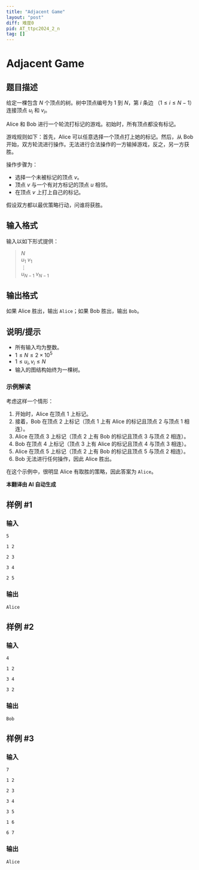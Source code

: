 ```yaml
---
title: "Adjacent Game"
layout: "post"
diff: 难度0
pid: AT_ttpc2024_2_n
tag: []
---
```


# Adjacent Game

## 题目描述

给定一棵包含 $N$ 个顶点的树。树中顶点编号为 $1$ 到 $N$，第 $i$ 条边 （$1 \leq i \leq N-1$）连接顶点 $u_i$ 和 $v_i$。

Alice 和 Bob 进行一个轮流打标记的游戏。初始时，所有顶点都没有标记。

游戏规则如下：首先，Alice 可以任意选择一个顶点打上她的标记。然后，从 Bob 开始，双方轮流进行操作。无法进行合法操作的一方输掉游戏，反之，另一方获胜。

操作步骤为：
- 选择一个未被标记的顶点 $v$。
- 顶点 $v$ 与一个有对方标记的顶点 $u$ 相邻。
- 在顶点 $v$ 上打上自己的标记。

假设双方都以最优策略行动，问谁将获胜。

## 输入格式

输入以如下形式提供：

> $N$   
> $u_1$ $v_1$  
> $\vdots$  
> $u_{N-1}$ $v_{N-1}$

## 输出格式

如果 Alice 胜出，输出 `Alice`；如果 Bob 胜出，输出 `Bob`。

## 说明/提示

- 所有输入均为整数。
- $1 \leq N \leq 2 \times 10^5$
- $1 \leq u_i, v_i \leq N$
- 输入的图结构始终为一棵树。

### 示例解读

考虑这样一个情形：
1. 开始时，Alice 在顶点 $1$ 上标记。
2. 接着，Bob 在顶点 $2$ 上标记（顶点 $1$ 上有 Alice 的标记且顶点 $2$ 与顶点 $1$ 相连）。
3. Alice 在顶点 $3$ 上标记（顶点 $2$ 上有 Bob 的标记且顶点 $3$ 与顶点 $2$ 相连）。
4. Bob 在顶点 $4$ 上标记（顶点 $3$ 上有 Alice 的标记且顶点 $4$ 与顶点 $3$ 相连）。
5. Alice 在顶点 $5$ 上标记（顶点 $2$ 上有 Bob 的标记且顶点 $5$ 与顶点 $2$ 相连）。
6. Bob 无法进行任何操作，因此 Alice 胜出。

在这个示例中，很明显 Alice 有取胜的策略，因此答案为 `Alice`。

 **本翻译由 AI 自动生成**

## 样例 #1

### 输入

```
5
1 2
2 3
3 4
2 5
```

### 输出

```
Alice
```

## 样例 #2

### 输入

```
4
1 2
3 4
3 2
```

### 输出

```
Bob
```

## 样例 #3

### 输入

```
7
1 2
2 3
3 4
3 5
1 6
6 7
```

### 输出

```
Alice
```

